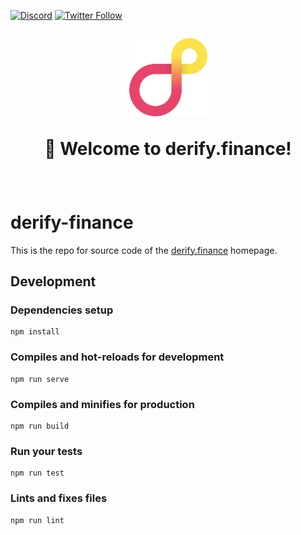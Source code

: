 [![Discord](https://img.shields.io/badge/discord-join%20chat-blue.svg)](https://discord.gg/kSR6tz2pdm)
[![Twitter Follow](https://img.shields.io/twitter/follow/DerifyProtocol.svg?style=social)](https://twitter.com/DerifyProtocol)

<h1 align="center" style="margin-top: 1em; margin-bottom: 3em;">
  <p><a href="https://derify.finance"><img alt="derify logo" src="./derify.png" alt="derify.finance" width="125"></a></p>
  <p>👋 Welcome to derify.finance!</p>
</h1>

# derify-finance

This is the repo for source code of the [derify.finance](https://derify.finance) homepage.

## Development

### Dependencies setup
```
npm install
```

### Compiles and hot-reloads for development
```
npm run serve
```

### Compiles and minifies for production
```
npm run build
```

### Run your tests
```
npm run test
```

### Lints and fixes files
```
npm run lint
```